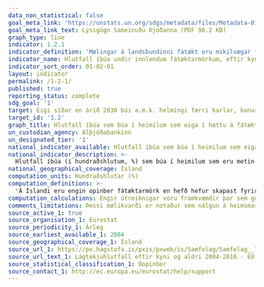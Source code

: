 ```yaml
---
data_non_statistical: false
goal_meta_link: 'https://unstats.un.org/sdgs/metadata/files/Metadata-01-02-01.pdf '
goal_meta_link_text: Lýsigögn Sameinuðu Þjóðanna (PDF 98.2 KB)
graph_type: line
indicator: 1.2.1
indicator_definition: 'Mælingar á landsbundinni fátækt eru mikilvægar fyrir innlenda stefnumótun. Landsbundin fátæktarmörk eru notuð til að fá nákvæmari mat á fátækt sem samrýmist efnahagslegum og félagslegum aðstæðum í hverju landi fyrir sig, en eru ekki ætluð fyrir alþjóðlegan samanburð á fátæktarmörkum.'
indicator_name: Hlutfall íbúa undir innlendum fátæktarmörkum, eftir kyni og aldri.
indicator_sort_order: 01-02-01
layout: indicator
permalink: /1-2-1/
published: true
reporting_status: complete
sdg_goal: '1'
target: Eigi síðar en árið 2030 búi a.m.k. helmingi færri karlar, konur og börn, óháð aldri, við fátækt eins og hún er skilgreind í hverju landi.
target_id: '1.2'
graph_title: Hlutfall íbúa sem búa í heimilum sem eiga í hættu á fátækt, eftir kyni og aldri
un_custodian_agency: Alþjóðabankinn
un_designated_tier: '1'
national_indicator_available: Hlutfall íbúa sem búa í heimilum sem eiga í hættu á fátækt, eftir kyni og aldri
national_indicator_description: >-
  Hlutfall íbúa (í hundraðshlutum, %) sem búa í heimilum sem eru metin vera í hættu á fátækt í innlendu samhengi. Mælingar á landsbundinni fátækt eru mikilvægar fyrir innlenda stefnumótun. Landsbundin fátæktarmörk eru notuð til að fá nákvæmari mat á fátækt sem samrýmist efnahagslegum og félagslegum aðstæðum í hverju landi fyrir sig, en eru ekki ætluð fyrir alþjóðlegan samanburð á fátæktarmörkum.'
national_geographical_coverage: Ísland
computation_units: Hundraðshlutar (%)
computation_definitions: >-
  'Á Íslandi eru engin opinber fátæktarmörk en hefð hefur skapast fyrir því að horfa til lágtekjumarka sem eru skilgreind sem tekjur undir 60% af miðgildi ráðstöfunartekna allra íbúa landsins á ársgrundvelli. Sú mæling endurspeglar einkum þá hugmynd að fátækt sé afstæð, þ.e. að fátækt sé skortur eða útilokun sem leiðir af lágum tekjum og að fólk undir ofangreindum mörkum hafi þannig ekki nægar bjargir til að njóta þeirra lífsgæða sem teljast eðlileg í því samfélagi sem það býr.'
computation_calculations: Engir útreiknigar voru framkvæmdir þar sem gögn lágu þegar fyrir.
comments_limitations: Þessi mælikvarði er notaður sem nálgun á heimsmarkmiðamælikvarða Sameinuðu Þjóðanna. Þar sem því má við komast er unnið að því að finna eða þróa Íslensk gögn til að uppfylla forskrifa Sameinuðu Þjóðanna. Þessi mælikvarði var fundinn í samstarfi við málefnasérfræðinga.
source_active_1: true
source_organisation_1: Eurostat
source_periodicity_1: Árleg
source_earliest_available_1: 2004
source_geographical_coverage_1: Ísland
source_url_1: https://px.hagstofa.is/pxis/pxweb/is/Samfelag/Samfelag__launogtekjur__3_tekjur__3_tekjur_lagtekjuhlutfall/LIF01130.px
source_url_text_1: Lágtekjuhlutfall eftir kyni og aldri 2004-2016 - EU-SILC könnun
source_statistical_classification_1: Óopinber
source_contact_1: http://ec.europa.eu/eurostat/help/support
---
```


